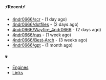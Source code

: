 #### ⚡Recent⚡

- [4ndr0666/scr](https://github.com/4ndr0666/scr) - (1 day ago)
- [4ndr0666/dotfiles](https://github.com/4ndr0666/dotfiles) - (2 days ago)
- [4ndr0666/Wayfire_4ndr0666](https://github.com/4ndr0666/Wayfire_4ndr0666) - (2 days ago)
- [4ndr0666/nas](https://github.com/4ndr0666/nas) - (1 week ago)
- [4ndr0666/Best-Arch](https://github.com/4ndr0666/Best-Arch) - (3 weeks ago)
- [4ndr0666/gpt](https://github.com/4ndr0666/gpt) - (1 month ago)

#### 💀
- [Engines](https://github.com/hoothin/SearchJumper/discussions/73)
- [Links](https://github.com/4ndr0666/Links/blob/main/README.md)

